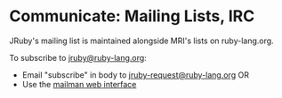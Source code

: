 Communicate: Mailing Lists, IRC
============================================

JRuby's mailing list is maintained alongside MRI's lists on ruby-lang.org.

To subscribe to jruby@ruby-lang.org:

* Email "subscribe" in body to jruby-request@ruby-lang.org
OR
* Use the [mailman web interface](http://lists.ruby-lang.org/cgi-bin/mailman/listinfo/jruby)